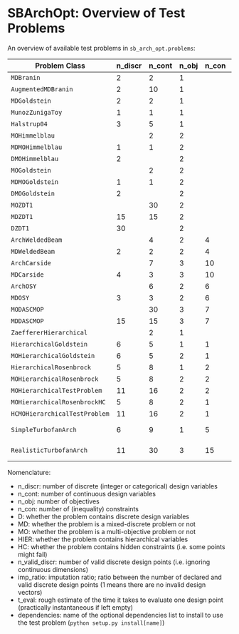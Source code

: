 # SBArchOpt: Overview of Test Problems

An overview of available test problems in `sb_arch_opt.problems`:

| Problem Class                 | n_discr | n_cont | n_obj | n_con | D   | MD  | MO  | HIER | HC  | n_valid_discr | imp_ratio | t_eval  | dependencies |
|-------------------------------|---------|--------|-------|-------|-----|-----|-----|------|-----|---------------|-----------|---------|--------------|
| `MDBranin`                    | 2       | 2      | 1     |       |     | Y   |     |      |     | 4             |           |         |              |
| `AugmentedMDBranin`           | 2       | 10     | 1     |       |     | Y   |     |      |     | 4             |           |         |              |
| `MDGoldstein`                 | 2       | 2      | 1     |       |     | Y   |     |      |     | 9             |           |         |              |
| `MunozZunigaToy`              | 1       | 1      | 1     |       |     | Y   |     |      |     | 10            |           |         |              |
| `Halstrup04`                  | 3       | 5      | 1     |       |     | Y   |     |      |     | 12            |           |         |              |
| `MOHimmelblau`                |         | 2      | 2     |       |     |     | Y   |      |     |               |           |         |              |
| `MDMOHimmelblau`              | 1       | 1      | 2     |       |     | Y   | Y   |      |     | 10            |           |         |              |
| `DMOHimmelblau`               | 2       |        | 2     |       | Y   |     | Y   |      |     | 100           |           |         |              |
| `MOGoldstein`                 |         | 2      | 2     |       |     |     | Y   |      |     |               |           |         |              |
| `MDMOGoldstein`               | 1       | 1      | 2     |       |     | Y   | Y   |      |     | 10            |           |         |              |
| `DMOGoldstein`                | 2       |        | 2     |       | Y   |     | Y   |      |     | 100           |           |         |              |
| `MOZDT1`                      |         | 30     | 2     |       |     |     | Y   |      |     |               |           |         |              |
| `MDZDT1`                      | 15      | 15     | 2     |       |     | Y   | Y   |      |     | ~30.5e9       |           |         |              |
| `DZDT1`                       | 30      |        | 2     |       | Y   |     | Y   |      |     | ~931e18       |           |         |              |
| `ArchWeldedBeam`              |         | 4      | 2     | 4     |     |     | Y   |      |     |               |           |         |              |
| `MDWeldedBeam`                | 2       | 2      | 2     | 4     |     | Y   | Y   |      |     | 100           |           |         |              |
| `ArchCarside`                 |         | 7      | 3     | 10    |     |     | Y   |      |     |               |           |         |              |
| `MDCarside`                   | 4       | 3      | 3     | 10    |     | Y   | Y   |      |     | 100000        |           |         |              |
| `ArchOSY`                     |         | 6      | 2     | 6     |     |     | Y   |      |     |               |           |         |              |
| `MDOSY`                       | 3       | 3      | 2     | 6     |     | Y   | Y   |      |     | 1000          |           |         |              |
| `MODASCMOP`                   |         | 30     | 3     | 7     |     |     | Y   |      |     |               |           |         |              |
| `MDDASCMOP`                   | 15      | 15     | 3     | 7     |     | Y   | Y   |      |     | ~14.3e6       |           |         |              |
| `ZaeffererHierarchical`       |         | 2      | 1     |       |     |     |     | Y    |     |               |           |         |              |
| `HierarchicalGoldstein`       | 6       | 5      | 1     | 1     |     | Y   |     | Y    |     | 288           | 2.25      |         |              |
| `MOHierarchicalGoldstein`     | 6       | 5      | 2     | 1     |     | Y   | Y   | Y    |     | 288           | 2.25      |         |              |
| `HierarchicalRosenbrock`      | 5       | 8      | 1     | 2     |     | Y   |     | Y    |     | 32            | 1.5       |         |              |
| `MOHierarchicalRosenbrock`    | 5       | 8      | 2     | 2     |     | Y   | Y   | Y    |     | 32            | 1.5       |         |              |
| `MOHierarchicalTestProblem`   | 11      | 16     | 2     | 2     |     | Y   | Y   | Y    |     | 64            | 72        |         |              |
| `MOHierarchicalRosenbrockHC`  | 5       | 8      | 2     | 1     |     | Y   | Y   | Y    | Y   | 32            | 1.5       |         |              |
| `HCMOHierarchicalTestProblem` | 11      | 16     | 2     | 1     |     | Y   | Y   | Y    | Y   | 64            | 72        |         |              |
| `SimpleTurbofanArch`          | 6       | 9      | 1     | 5     |     | Y   |     | Y    | Y   | 70            | 3.1       | 1-5 min | ota          |
| `RealisticTurbofanArch`       | 11      | 30     | 3     | 15    |     | Y   | Y   | Y    | Y   | 1163          | 1114      | 1-5 min | ota          |

Nomenclature:
- n_discr: number of discrete (integer or categorical) design variables
- n_cont: number of continuous design variables
- n_obj: number of objectives
- n_con: number of (inequality) constraints
- D: whether the problem contains discrete design variables
- MD: whether the problem is a mixed-discrete problem or not
- MO: whether the problem is a multi-objective problem or not
- HIER: whether the problem contains hierarchical variables
- HC: whether the problem contains hidden constraints (i.e. some points might fail)
- n_valid_discr: number of valid discrete design points (i.e. ignoring continuous dimensions)
- imp_ratio: imputation ratio; ratio between the number of declared and valid discrete design points (1 means there are
  no invalid design vectors)
- t_eval: rough estimate of the time it takes to evaluate one design point (practically instantaneous if left empty)
- dependencies: name of the optional dependencies list to install to use the test problem (`python setup.py install[name]`)
